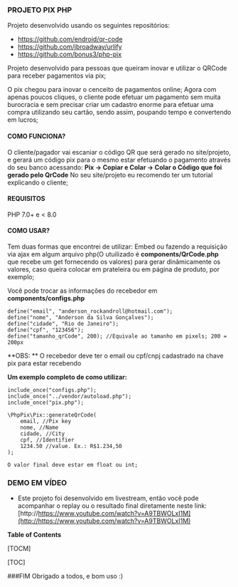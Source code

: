 ### PROJETO PIX PHP

Projeto desenvolvido usando os seguintes repositórios:
- https://github.com/endroid/qr-code
- https://github.com/jbroadway/urlify
- https://github.com/bonus3/php-pix

Projeto desenvolvido para pessoas que queiram inovar e utilizar o QRCode para receber pagamentos via pix;

O pix chegou para inovar o cenceito de pagamentos online; Agora com apenas poucos cliques, o cliente pode efetuar um pagamento sem muita burocracia e sem precisar criar um cadastro enorme para efetuar uma compra utilizando seu cartão, sendo assim, poupando tempo e convertendo em lucros;



#### COMO FUNCIONA?
O cliente/pagador vai escaniar o código QR que será gerado no site/projeto, e gerará um código pix para o mesmo estar efetuando o pagamento através do seu banco acessando:
**Pix -> Copiar e Colar -> Colar o Código que foi gerado pelo QrCode**
No seu site/projeto eu recomendo ter um tutorial explicando o cliente;

#### REQUISITOS
PHP 7.0+ e < 8.0

#### COMO USAR?
Tem duas formas que encontrei de utilizar: 
Embed ou fazendo a requisição via ajax em algum arquivo php(O utuilizado é **components/QrCode.php** que recebe um get fornecendo os valores) para gerar dinâmicamente os valores, caso queira colocar em prateleira ou em página de produto, por exemplo;

Você pode trocar as informações do recebedor em **components/configs.php**
```
define("email", "anderson_rockandroll@hotmail.com");
define("nome", "Anderson da Silva Gonçalves");
define("cidade", "Rio de Janeiro");
define("cpf", "123456");
define("tamanho_qrCode", 200); //Equivale ao tamanho em pixels; 200 = 200px
```
**OBS: ** O recebedor deve ter o email ou cpf/cnpj cadastrado na chave pix para estar recebendo

**Um exemplo completo de como utilizar:**
```
include_once("configs.php");
include_once("../vendor/autoload.php");
include_once("pix.php");

\PhpPix\Pix::generateQrCode(
	email, //Pix key
	nome, //Name
	cidade, //City
	cpf, //Identifier
	1234.50 //value. Ex.: R$1.234,50 
);

O valor final deve estar em float ou int;
```


### DEMO EM VÍDEO
- Este projeto foi desenvolvido em livestream, então você pode acompanhar o replay ou o resultado final diretamente neste link: [http://https://www.youtube.com/watch?v=A9TBWOLxI1M](http://https://www.youtube.com/watch?v=A9TBWOLxI1M)



**Table of Contents**

[TOCM]

[TOC]



###FIM
Obrigado a todos, e bom uso :)
